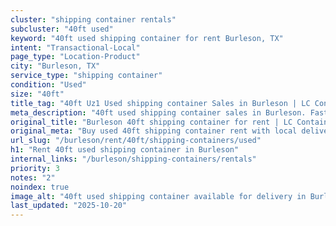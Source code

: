 ```yaml
---
cluster: "shipping container rentals"
subcluster: "40ft used"
keyword: "40ft used shipping container for rent Burleson, TX"
intent: "Transactional-Local"
page_type: "Location-Product"
city: "Burleson, TX"
service_type: "shipping container"
condition: "Used"
size: "40ft"
title_tag: "40ft Uz1 Used shipping container Sales in Burleson | LC Container"
meta_description: "40ft used shipping container sales in Burleson. Fast delivery, competitive pricing. Serving shipping containers area. Quote ID: 797. Call (214) 524-4168 for your free quote today."
original_title: "Burleson 40ft shipping container for rent | LC Container"
original_meta: "Buy used 40ft shipping container rent with local delivery in Burleson, TX. LC Container — local Since 2003. Request a fast quote today."
url_slug: "/burleson/rent/40ft/shipping-containers/used"
h1: "Rent 40ft used shipping container in Burleson"
internal_links: "/burleson/shipping-containers/rentals"
priority: 3
notes: "2"
noindex: true
image_alt: "40ft used shipping container available for delivery in Burleson"
last_updated: "2025-10-20"
---
```


<!-- TODO: Add unique city/inventory copy, images, and internal links here. -->

